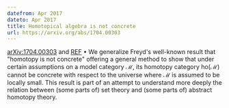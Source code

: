 ```yaml
---
datefrom: Apr 2017
dateto: Apr 2017
title: Homotopical algebra is not concrete
url: https://arxiv.org/abs/1704.00303
---
```


[arXiv:1704.00303](https://arxiv.org/abs/1704.00303) and [REF](https://link.springer.com/article/10.1007/s40062-018-0197-3) • We generalize Freyd's well-known result that "homotopy is not concrete" offering a general method to show that under certain assumptions on a model category $\mathcal{M}$, its homotopy category ho($\mathcal{M}$) cannot be concrete with respect to the universe where $\mathcal{M}$ is assumed to be locally small. This result is part of an attempt to understand more deeply the relation between (some parts of) set theory and (some parts of) abstract homotopy theory.
